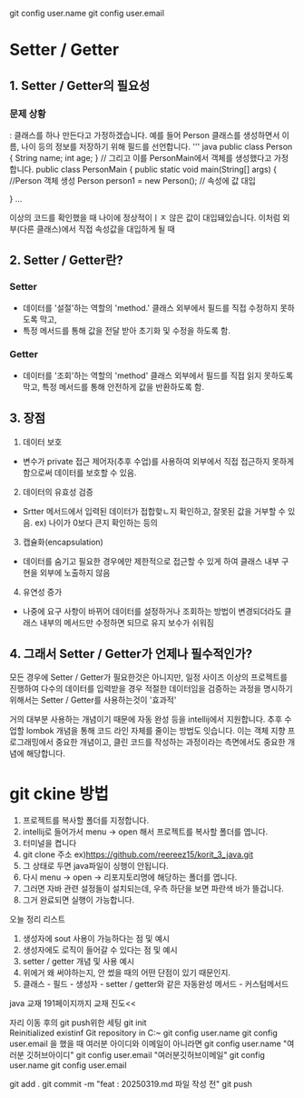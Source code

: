 git config user.name
git config user.email


# Setter / Getter

## 1. Setter / Getter의 필요성
### 문제 상황
: 클래스를 하나 만든다고 가정하겠습니다. 예를 들어 Person 클래스를 생성하면서 
이름, 나이 등의 정보를 저장하기 위해 필드를 선언합니다.
''' java
public class Person {
    String name;
    int age;
}
//  그리고 이를 PersonMain에서 객체를 생성했다고 가정합니다.
public class PersonMain {
    public static void main(String[] args) {
    //Person 객체 생성
    Person person1 = new Person();
    // 속성에 값 대입

}
...

이상의 코드를 확인했을 때 나이에 정상적이ㅣㅈ 않은 값이 대입돼있습니다.
이처럼 외부(다른 클래스)에서 직접 속성값을 대입하게 될 때







## 2. Setter / Getter란?

### Setter

- 데이터를 '설절'하는 역할의 'method.' 클래스 외부에서 필드를 직접 수정하지 못하도록 막고,
- 특정 메서드를 통해 값을 전달 받아 초기화 및 수정을 하도록 함.

### Getter

- 데이터를 '조회'하는 역할의 'method' 클래스 외부에서 필드를 직접 읽지 못하도록 막고,
특정 메서드를 통해 안전하게 값을 반환하도록 함.

## 3. 장점
1. 데이터 보호
- 변수가 private 접근 제어자(추후 수업)를 사용하여 외부에서 직접 접근하지 못하게 
함으로써 데이터를 보호할 수 있음.
2. 데이터의 유효성 검증
- Srtter 메서드에서 입력된 데이터가 접합핮ㄴ지 확인하고, 잘못된 값을 거부할 수 있음.
ex) 나이가 0보다 큰지 확인하는 등의
3. 캡슐화(encapsulation)
- 데이터를 숨기고 필요한 경우에만 제한적으로 접근할 수 있게 하여 클래스 내부 구현을 외부에 노출하지 않음
4. 유연성 증가
- 나중에 요구 사항이 바뀌어 데이터를 설정하거나 조회하는 방법이 변경되더라도 클래스 내부의 메서드만 
수정하면 되므로 유지 보수가 쉬워짐


## 4. 그래서 Setter / Getter가 언제나 필수적인가?
모든 경우에 Setter / Getter가 필요한것은 아니지만,
일정 사이즈 이상의 프로젝트를 진행하여 다수의 데이터를 입력받을 경우
적절한 데이터임을 검증하는 과정을 명시하기 위해서는 Setter / Getter를 
사용하는것이 '효과적'

거의 대부분 사용하는 개념이기 때문에 자동 완성 등을 intellij에서 지원합니다.
추후 수업할 lombok 개념을 통해 코드 라인 자체를 줄이는 방법도 잇습니다.
이는 객체 지향 프로그래밍에서 중요한 개념이고, 클린 코드를 작성하는 과정이라는 
측면에서도 중요한 개념에 해당합니다.

# git ckine 방법
1. 프로젝트를 복사할 폴더를 지정합니다.
2. intellij로 들어가서 menu -> open 해서 프로젝트를 복사할 폴더를 엽니다.
3. 터미널을 켭니다
4. git clone 주소 ex)https://github.com/reereez15/korit_3_java.git
5. 그 상태로 두면 java파일이 싱행이 안됩니다.
6. 다시 menu -> open -> 리포지토리명에 해당하는 폴더를 엽니다.
7. 그러면 자바 관련 설정들이 설치되는데, 우측 하단을 보면 파란색 바가 뜰겁니다.
8. 그거 완료되면 실행이 가능합니다.

오늘 정리 리스트
1. 생성자에 sout 사용이 가능하다는 점 및 예시
2. 생성자에도 로직이 들어갈 수 있다는 점 및 예시
3. setter / getter 개념 및 사용 예시
4. 위에거 왜 써야하는지, 안 썼을 때의 어떤 단점이 있기 때문인지.
5. 클래스 - 필드 - 생성자 - setter / getter와 같은 자동완성 메서드 - 커스텀메서드

java 교재 191페이지까지 교재 진도<<

자리 이동 후의 git push위한 세팅
git init\
Reinitialized existinf Git repository in C:~
git config user.name
git config user.email
을 했을 때 여러분 아이디와 이메일이 아니라면
git config user.name "여러분 깃허브아이디"
git config user.email "여러분깃허브이메일"
git config user.name
git config user.email

git add .
git commit -m "feat : 20250319.md 파일 작성 전"
git push


